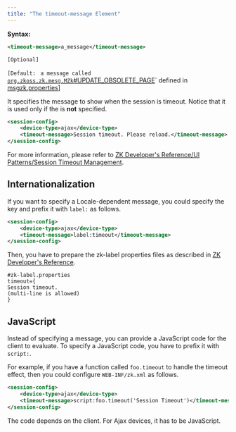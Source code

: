 ```yaml
---
title: "The timeout-message Element"
---
```


**Syntax:**

```xml
<timeout-message>a_message</timeout-message>
```

`[Optional]`

`[Default: ` `a message called `[`org.zkoss.zk.mesg.MZk`#UPDATE_OBSOLETE_PAGE](https://www.zkoss.org/javadoc/latest/zk/`org/zkoss/zk/mesg/MZk`.html#UPDATE_OBSOLETE_PAGE)` defined in [msgzk.properties](/zk_dev_ref/internationalization/zk_messages)]

It specifies the message to show when the session is timeout. Notice
that it is used only if the <timeout-uri> is **not** specified.

```xml
<session-config>
    <device-type>ajax</device-type>
    <timeout-message>Session timeout. Please reload.</timeout-message>
</session-config>
```

For more information, please refer to [ZK Developer's Reference/UI Patterns/Session Timeout Management]({{site.baseurl}}/zk_dev_ref/ui_patterns/session_timeout_management).

## Internationalization

If you want to specify a Locale-dependent message, you could specify the
key and prefix it with `label:` as follows.

```xml
<session-config>
    <device-type>ajax</device-type>
    <timeout-message>label:timeout</timeout-message>
</session-config>
```

Then, you have to prepare the zk-label properties files as described in
[ZK Developer's Reference]({{site.baseurl}}/zk_dev_ref/internationalization/labels).

```text
#zk-label.properties
timeout={
Session timeout.
(multi-line is allowed)
}
```

## JavaScript

Instead of specifying a message, you can provide a JavaScript code for
the client to evaluate. To specify a JavaScript code, you have to prefix
it with `script:`.

For example, if you have a function called `foo.timeout` to handle the
timeout effect, then you could configure `WEB-INF/zk.xml` as follows.

```xml
<session-config>
    <device-type>ajax</device-type>
    <timeout-message>script:foo.timeout('Session Timeout')</timeout-message>
</session-config>
```

The code depends on the client. For Ajax devices, it has to be
JavaScript.
